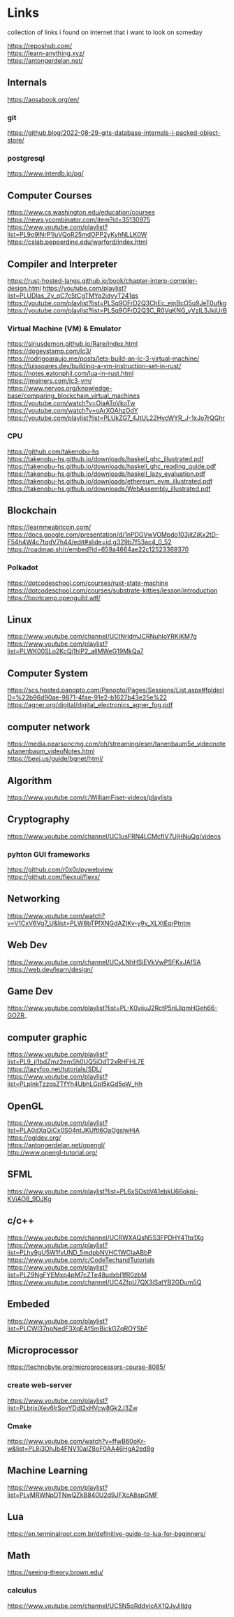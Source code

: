 # Links

collection of links i found on internet that i want to look on someday

https://reposhub.com/ <br>
https://learn-anything.xyz/ <br>
https://antongerdelan.net/ <br>

## Internals

https://aosabook.org/en/ <br>

### git

https://github.blog/2022-08-29-gits-database-internals-i-packed-object-store/ <br>

### postgresql

https://www.interdb.jp/pg/

## Computer Courses

https://www.cs.washington.edu/education/courses<br>
https://news.ycombinator.com/item?id=35130975<br>
https://www.youtube.com/playlist?list=PL9o9lNrP1luVQoR25mdOPP2yKyhNLLK0W <br>
https://cslab.pepperdine.edu/warford/index.html <br>

## Compiler and Interpreter 
https://rust-hosted-langs.github.io/book/chapter-interp-compiler-design.html
https://youtube.com/playlist?list=PLUDlas_Zy_qC7c5tCgTMYq2idyyT241qs <br>
https://youtube.com/playlist?list=PLSq9OFrD2Q3ChEc_ejnBcO5u9JeT0ufkg <br>
https://youtube.com/playlist?list=PLSq9OFrD2Q3C_R0VqKNG_yVzIL3JkiUrB <br>

### Virtual Machine (VM) & Emulator
https://siriusdemon.github.io/Rare/index.html <br>
https://dogeystamp.com/lc3/ <br>
https://rodrigoaraujo.me/posts/lets-build-an-lc-3-virtual-machine/ <br>
https://luissoares.dev/building-a-vm-instruction-set-in-rust/ <br>
https://notes.eatonphil.com/lua-in-rust.html <br>
https://jmeiners.com/lc3-vm/ <br>
https://www.nervos.org/knowledge-base/comparing_blockchain_virtual_machines <br>
https://youtube.com/watch?v=OjaAToVkoTw <br>
https://youtube.com/watch?v=oArXOAhzOdY <br>
https://youtube.com/playlist?list=PLUkZG7_4JtUL22HycWYR_J-1xJo7rQGhr <br>

### CPU
https://github.com/takenobu-hs <br>
https://takenobu-hs.github.io/downloads/haskell_ghc_illustrated.pdf <br>
https://takenobu-hs.github.io/downloads/haskell_ghc_reading_guide.pdf <br>
https://takenobu-hs.github.io/downloads/haskell_lazy_evaluation.pdf <br>
https://takenobu-hs.github.io/downloads/ethereum_evm_illustrated.pdf <br>
https://takenobu-hs.github.io/downloads/WebAssembly_illustrated.pdf <br>

## Blockchain

https://learnmeabitcoin.com/
https://docs.google.com/presentation/d/1nPDGVwVOMpdo103jitZjKx2tD-F54h4W4c7tqdV7h44/edit#slide=id.g329b7f53ac4_0_52 <br>
https://roadmap.sh/r/embed?id=659a4664ae22c12523369370 <br>

### Polkadot

https://dotcodeschool.com/courses/rust-state-machine
https://dotcodeschool.com/courses/substrate-kitties/lesson/introduction
https://bootcamp.openguild.wtf/ 

## Linux

https://www.youtube.com/channel/UCtNrldmJCRNuhIoYRKiKM7g <br>
https://www.youtube.com/playlist?list=PLWK00SLo2KcQi1hlP2_allMWeG19MkQa7 <br>

## Computer System

https://scs.hosted.panopto.com/Panopto/Pages/Sessions/List.aspx#folderID=%22b96d90ae-9871-4fae-91e2-b1627b43e25e%22 <br>
https://agner.org/digital/digital_electronics_agner_fog.pdf <br>

## computer network

https://media.pearsoncmg.com/ph/streaming/esm/tanenbaum5e_videonotes/tanenbaum_videoNotes.html <br>
https://beej.us/guide/bgnet/html/ <br>

## Algorithm

https://www.youtube.com/c/WilliamFiset-videos/playlists <br>

## Cryptography

https://www.youtube.com/channel/UC1usFRN4LCMcfIV7UjHNuQg/videos

### pyhton GUI frameworks

https://github.com/r0x0r/pywebview <br>
https://github.com/flexxui/flexx/ <br>

## Networking

https://www.youtube.com/watch?v=V1CxV6Vg7_U&list=PLW8bTPfXNGdAZIKv-y9v_XLXtEqrPtntm <br>

## Web Dev

https://www.youtube.com/channel/UCyLNhHSiEVkVwPSFKxJAfSA <br>
https://web.dev/learn/design/ <br>

## Game Dev

https://www.youtube.com/playlist?list=PL-K0viiuJ2RctP5nlJlqmHGeh66-GOZR_ <br>

## computer graphic

https://www.youtube.com/playlist?list=PL9_jI1bdZmz2emSh0UQ5iOdT2xRHFHL7E <br>
https://lazyfoo.net/tutorials/SDL/ <br>
https://www.youtube.com/playlist?list=PLplnkTzzqsZTfYh4UbhLGpI5kGd5oW_Hh <br>

## OpenGL

https://www.youtube.com/playlist?list=PLA0dXqQjCx0S04ntJKUftl6OaOgsiwHjA <br>
https://ogldev.org/ <br>
https://antongerdelan.net/opengl/ <br>
http://www.opengl-tutorial.org/ <br>

## SFML

https://www.youtube.com/playlist?list=PL6xSOsbVA1ebkU66okpi-KViAO8_9DJKg <br>

## c/c++

https://www.youtube.com/channel/UCRWXAQsN5S3FPDHY4Ttq1Xg <br>
https://www.youtube.com/playlist?list=PLhy9gU5W1fvUND_5mdpbNVHC1WCIaABbP <br>
https://www.youtube.com/c/CodeTechandTutorials <br>
https://www.youtube.com/playlist?list=PLZ9NgFYEMxp4pM7cZTe48udxbI1fR0zbM <br>
https://www.youtube.com/channel/UC4ZfpU7QX3iSatYB2GDum5Q <br>

## Embeded

https://www.youtube.com/playlist?list=PLCWI37npNedF3XqEAfSmBickGZqROYSbF <br>

## Microprocessor

https://technobyte.org/microprocessors-course-8085/ <br>

### create web-server

https://www.youtube.com/playlist?list=PLbtjxiXev6lrSovYDdI2xHVcw8Gk2J3Zw <br>

### Cmake

https://www.youtube.com/watch?v=ffwB60oKr-w&list=PL8i3OhJb4FNV10aIZ8oF0AA46HgA2ed8g <br>

## Machine Learning

https://www.youtube.com/playlist?list=PLvMRWNpDTNwQZkB840U2d9JFXcA8spGMF <br>

## Lua

https://en.terminalroot.com.br/definitive-guide-to-lua-for-beginners/ <br>

## Math

https://seeing-theory.brown.edu/ <br>

### calculus

https://www.youtube.com/channel/UC5N5pRddyicAX1QJyJjIIdg <br>
